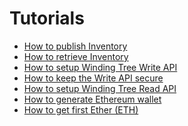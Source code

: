 # Tutorials

* [How to publish Inventory](tutorials/how-to-publish-inventory.md)
* [How to retrieve Inventory](tutorials/how-to-retrieve-inventory.md)
* [How to setup Winding Tree Write API](tutorials/how-to-setup-write-api.md)
* [How to keep the Write API secure](tutorials/how-to-secure-write-api.md)
* [How to setup Winding Tree Read API](tutorials/how-to-setup-read-api.md)
* [How to generate Ethereum wallet](tutorials/how-to-generate-ethereum-wallet.md) 
* [How to get first Ether (ETH)](tutorials/how-to-get-first-ether.md)


<!--
- How to integrate property management software to publish inventory + Publishing inventory and availability offering for an entire hotel
- How to build a Hotel Booking Page
- How to implement client
    - mock and greenkeeper on
- How to propose a change to the API Specification
- How to implement server endpoint based on the API Specification
- How to search for inventory
- How to calculate prices
- Which Winding Tree ecosystem environments are available?
- How much gas do I need?
- Write API
  discover
  make discoverable
- Read APIs
  discover
  make discoverable
-->
